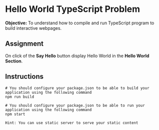 # Hello World TypeScript Problem

**Objective:** To understand how to compile and run TypeScript program to build interactive webpages.

## Assignment
On click of the **Say Hello** button display Hello World in the **Hello World Section**.

## Instructions
```
# You should configure your package.json to be able to build your application using the following command
npm run build

# You should configure your package.json to be able to run your application using the following command
npm start

Hint: You can use static server to serve your static content
```